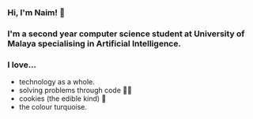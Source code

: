 ### Hi, I'm Naim! 👋

### I'm a second year computer science student at University of Malaya specialising in Artificial Intelligence.

### I love...

- technology as a whole.
- solving problems through code 👨‍💻
- cookies (the edible kind) 🍪
- the colour turquoise.
